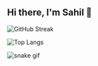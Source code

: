## Hi there, I'm Sahil 👋



![GitHub Streak](https://streak-stats.demolab.com?user=sahilyeole&theme=radical)

![Top Langs](https://github-readme-stats.vercel.app/api/top-langs/?username=sahilyeole&layout=compact)

<!--
### Hi there 👋
**sahilyeole/sahilyeole** is a ✨ _special_ ✨ repository because its `README.md` (this file) appears on your GitHub profile.

![Sahil's GitHub stats](https://github-readme-stats.vercel.app/api?username=sahilyeole&show_icons=true&theme=radical)
Here are some ideas to get you started:

- 🔭 I’m currently working on ...
- 🌱 I’m currently learning ...
- 👯 I’m looking to collaborate on ...
- 🤔 I’m looking for help with ...
- 💬 Ask me about ...
- 📫 How to reach me: ...
- 😄 Pronouns: ...
- ⚡ Fun fact: ...
-->

![snake gif](https://github.com/sahilyeole/sahilyeole/blob/output/github-contribution-grid-snake.gif)

